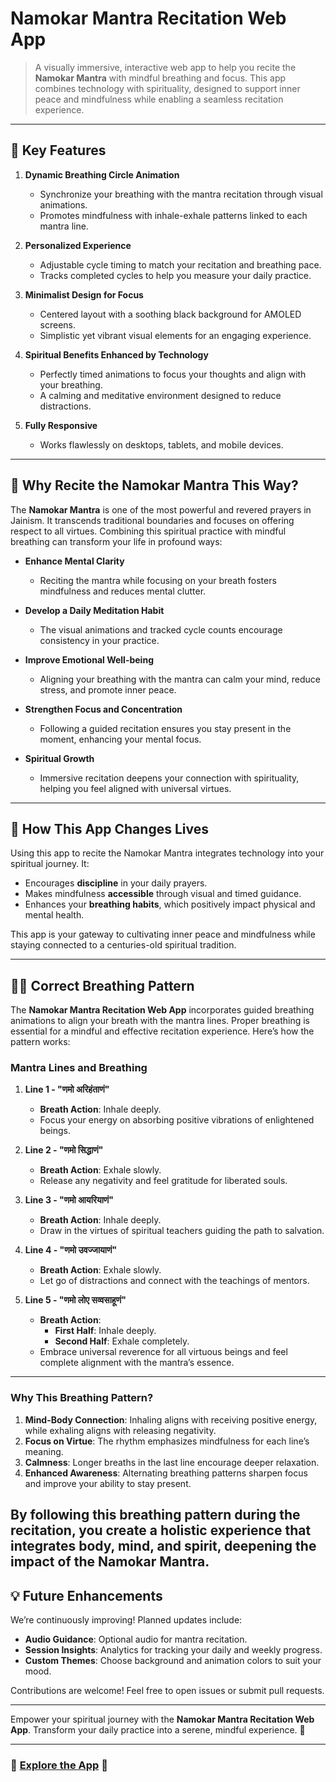 # Namokar Mantra Recitation Web App  
> A visually immersive, interactive web app to help you recite the **Namokar Mantra** with mindful breathing and focus. This app combines technology with spirituality, designed to support inner peace and mindfulness while enabling a seamless recitation experience.

---

## 🌟 Key Features  

1. **Dynamic Breathing Circle Animation**  
   - Synchronize your breathing with the mantra recitation through visual animations.  
   - Promotes mindfulness with inhale-exhale patterns linked to each mantra line.  

2. **Personalized Experience**  
   - Adjustable cycle timing to match your recitation and breathing pace.  
   - Tracks completed cycles to help you measure your daily practice.  

3. **Minimalist Design for Focus**  
   - Centered layout with a soothing black background for AMOLED screens.  
   - Simplistic yet vibrant visual elements for an engaging experience.  

4. **Spiritual Benefits Enhanced by Technology**  
   - Perfectly timed animations to focus your thoughts and align with your breathing.  
   - A calming and meditative environment designed to reduce distractions.  

5. **Fully Responsive**  
   - Works flawlessly on desktops, tablets, and mobile devices.  

---

## 🌼 Why Recite the Namokar Mantra This Way?  

The **Namokar Mantra** is one of the most powerful and revered prayers in Jainism. It transcends traditional boundaries and focuses on offering respect to all virtues. Combining this spiritual practice with mindful breathing can transform your life in profound ways:  

- **Enhance Mental Clarity**  
   - Reciting the mantra while focusing on your breath fosters mindfulness and reduces mental clutter.  

- **Develop a Daily Meditation Habit**  
   - The visual animations and tracked cycle counts encourage consistency in your practice.  

- **Improve Emotional Well-being**  
   - Aligning your breathing with the mantra can calm your mind, reduce stress, and promote inner peace.  

- **Strengthen Focus and Concentration**  
   - Following a guided recitation ensures you stay present in the moment, enhancing your mental focus.  

- **Spiritual Growth**  
   - Immersive recitation deepens your connection with spirituality, helping you feel aligned with universal virtues.  

---

## 🌈 How This App Changes Lives  

Using this app to recite the Namokar Mantra integrates technology into your spiritual journey. It:  
- Encourages **discipline** in your daily prayers.  
- Makes mindfulness **accessible** through visual and timed guidance.  
- Enhances your **breathing habits**, which positively impact physical and mental health.  

This app is your gateway to cultivating inner peace and mindfulness while staying connected to a centuries-old spiritual tradition.

---

## 🧘‍♂️ Correct Breathing Pattern  

The **Namokar Mantra Recitation Web App** incorporates guided breathing animations to align your breath with the mantra lines. Proper breathing is essential for a mindful and effective recitation experience. Here’s how the pattern works:  

### Mantra Lines and Breathing  

1. **Line 1 - "णमो अरिहंताणं"**  
   - **Breath Action**: Inhale deeply.  
   - Focus your energy on absorbing positive vibrations of enlightened beings.  

2. **Line 2 - "णमो सिद्धाणं"**  
   - **Breath Action**: Exhale slowly.  
   - Release any negativity and feel gratitude for liberated souls.  

3. **Line 3 - "णमो आयरियाणं"**  
   - **Breath Action**: Inhale deeply.  
   - Draw in the virtues of spiritual teachers guiding the path to salvation.  

4. **Line 4 - "णमो उवज्जायाणं"**  
   - **Breath Action**: Exhale slowly.  
   - Let go of distractions and connect with the teachings of mentors.  

5. **Line 5 - "णमो लोए सव्वसाहूणं"**  
   - **Breath Action**:  
      - **First Half**: Inhale deeply.  
      - **Second Half**: Exhale completely.  
   - Embrace universal reverence for all virtuous beings and feel complete alignment with the mantra’s essence.  

---

### Why This Breathing Pattern?  

1. **Mind-Body Connection**: Inhaling aligns with receiving positive energy, while exhaling aligns with releasing negativity.  
2. **Focus on Virtue**: The rhythm emphasizes mindfulness for each line’s meaning.  
3. **Calmness**: Longer breaths in the last line encourage deeper relaxation.  
4. **Enhanced Awareness**: Alternating breathing patterns sharpen focus and improve your ability to stay present.  

By following this breathing pattern during the recitation, you create a holistic experience that integrates body, mind, and spirit, deepening the impact of the Namokar Mantra.
---

## 💡 Future Enhancements  

We’re continuously improving! Planned updates include:  
- **Audio Guidance**: Optional audio for mantra recitation.  
- **Session Insights**: Analytics for tracking your daily and weekly progress.  
- **Custom Themes**: Choose background and animation colors to suit your mood.  

Contributions are welcome! Feel free to open issues or submit pull requests.  

---

Empower your spiritual journey with the **Namokar Mantra Recitation Web App**. Transform your daily practice into a serene, mindful experience. 🌺  

--- 

### 🌟 [Explore the App](https://uttamjain8.github.io/Mindful-Mantra/) 🌟 
